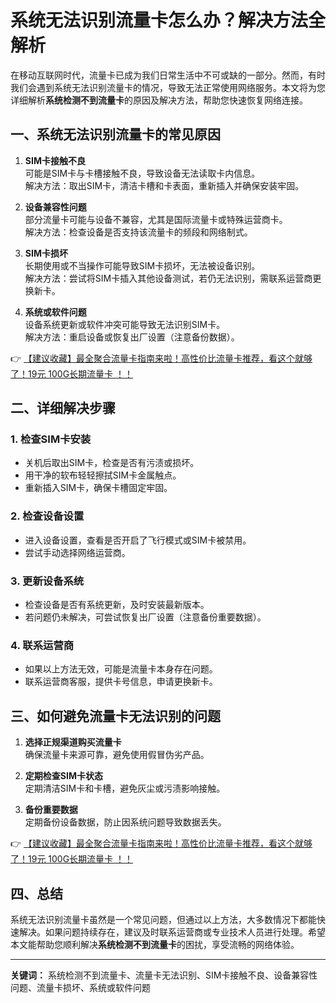 # 系统无法识别流量卡怎么办？解决方法全解析

在移动互联网时代，流量卡已成为我们日常生活中不可或缺的一部分。然而，有时我们会遇到系统无法识别流量卡的情况，导致无法正常使用网络服务。本文将为您详细解析**系统检测不到流量卡**的原因及解决方法，帮助您快速恢复网络连接。

## 一、系统无法识别流量卡的常见原因

1. **SIM卡接触不良**  
   可能是SIM卡与卡槽接触不良，导致设备无法读取卡内信息。  
   解决方法：取出SIM卡，清洁卡槽和卡表面，重新插入并确保安装牢固。

2. **设备兼容性问题**  
   部分流量卡可能与设备不兼容，尤其是国际流量卡或特殊运营商卡。  
   解决方法：检查设备是否支持该流量卡的频段和网络制式。

3. **SIM卡损坏**  
   长期使用或不当操作可能导致SIM卡损坏，无法被设备识别。  
   解决方法：尝试将SIM卡插入其他设备测试，若仍无法识别，需联系运营商更换新卡。

4. **系统或软件问题**  
   设备系统更新或软件冲突可能导致无法识别SIM卡。  
   解决方法：重启设备或恢复出厂设置（注意备份数据）。

👉 [【建议收藏】最全聚合流量卡指南来啦！高性价比流量卡推荐，看这个就够了！19元 100G长期流量卡 ！！](https://bit.ly/Liuliangka)

## 二、详细解决步骤

### 1. 检查SIM卡安装
- 关机后取出SIM卡，检查是否有污渍或损坏。
- 用干净的软布轻轻擦拭SIM卡金属触点。
- 重新插入SIM卡，确保卡槽固定牢固。

### 2. 检查设备设置
- 进入设备设置，查看是否开启了飞行模式或SIM卡被禁用。
- 尝试手动选择网络运营商。

### 3. 更新设备系统
- 检查设备是否有系统更新，及时安装最新版本。
- 若问题仍未解决，可尝试恢复出厂设置（注意备份重要数据）。

### 4. 联系运营商
- 如果以上方法无效，可能是流量卡本身存在问题。
- 联系运营商客服，提供卡号信息，申请更换新卡。

## 三、如何避免流量卡无法识别的问题

1. **选择正规渠道购买流量卡**  
   确保流量卡来源可靠，避免使用假冒伪劣产品。

2. **定期检查SIM卡状态**  
   定期清洁SIM卡和卡槽，避免灰尘或污渍影响接触。

3. **备份重要数据**  
   定期备份设备数据，防止因系统问题导致数据丢失。

👉 [【建议收藏】最全聚合流量卡指南来啦！高性价比流量卡推荐，看这个就够了！19元 100G长期流量卡 ！！](https://bit.ly/Liuliangka)

## 四、总结

系统无法识别流量卡虽然是一个常见问题，但通过以上方法，大多数情况下都能快速解决。如果问题持续存在，建议及时联系运营商或专业技术人员进行处理。希望本文能帮助您顺利解决**系统检测不到流量卡**的困扰，享受流畅的网络体验。

---

**关键词：** 系统检测不到流量卡、流量卡无法识别、SIM卡接触不良、设备兼容性问题、流量卡损坏、系统或软件问题